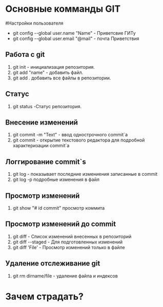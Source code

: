 # Основные комманды GIT

#Настройки пользователя

* git config --global user.name "Name" - Приветсвие ГИТу
* git config --global user.email "@mail" - почта Приветствия

## Работа с git

 1. git init - инициализация репозитория.
 2. git add "name" - добавить файл.
 3. git add . добавить все файлы в репозитории.

## Статус

1. git status -Статус репозитория.

## Внесение изменений
1. git commit -m "Text" - ввод однострочного commit`а 
2. git commit - открытие текстового редактора для подробной характеризации commit`a

## Логгирование commit`s
1. git log - показывает последние измениения записанные в commit
2. git log -p подробные изменения в файл

## Просмотр изменений 
1. git show  "# id  commit" просмотр коммита

## Просмотр изменений до commit
1. git diff - Список изменений внесенных в репозиторий
2. git diff --staged - Для подготовленных изменений
3. git diff 'File' - Просмотр изменений только в файле

## Удаление отслеживание git
1. git rm dirname/file - удаление файла и индексов

# Зачем страдать? 